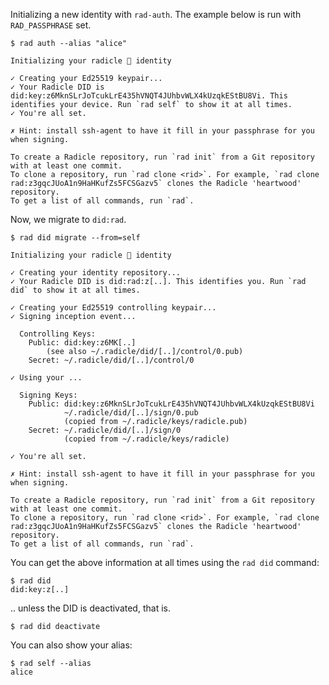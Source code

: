 Initializing a new identity with `rad-auth`.
The example below is run with `RAD_PASSPHRASE` set.

```
$ rad auth --alias "alice"

Initializing your radicle 👾 identity

✓ Creating your Ed25519 keypair...
✓ Your Radicle DID is did:key:z6MknSLrJoTcukLrE435hVNQT4JUhbvWLX4kUzqkEStBU8Vi. This identifies your device. Run `rad self` to show it at all times.
✓ You're all set.

✗ Hint: install ssh-agent to have it fill in your passphrase for you when signing.

To create a Radicle repository, run `rad init` from a Git repository with at least one commit.
To clone a repository, run `rad clone <rid>`. For example, `rad clone rad:z3gqcJUoA1n9HaHKufZs5FCSGazv5` clones the Radicle 'heartwood' repository.
To get a list of all commands, run `rad`.
```

Now, we migrate to `did:rad`.

```
$ rad did migrate --from=self

Initializing your radicle 👾 identity

✓ Creating your identity repository...
✓ Your Radicle DID is did:rad:z[..]. This identifies you. Run `rad did` to show it at all times.

✓ Creating your Ed25519 controlling keypair...
✓ Signing inception event...

  Controlling Keys:
    Public: did:key:z6MK[..]
   	    (see also ~/.radicle/did/[..]/control/0.pub)
    Secret: ~/.radicle/did/[..]/control/0

✓ Using your ...

  Signing Keys:
    Public: did:key:z6MknSLrJoTcukLrE435hVNQT4JUhbvWLX4kUzqkEStBU8Vi
            ~/.radicle/did/[..]/sign/0.pub
            (copied from ~/.radicle/keys/radicle.pub)
    Secret: ~/.radicle/did/[..]/sign/0
            (copied from ~/.radicle/keys/radicle)

✓ You're all set.

✗ Hint: install ssh-agent to have it fill in your passphrase for you when signing.

To create a Radicle repository, run `rad init` from a Git repository with at least one commit.
To clone a repository, run `rad clone <rid>`. For example, `rad clone rad:z3gqcJUoA1n9HaHKufZs5FCSGazv5` clones the Radicle 'heartwood' repository.
To get a list of all commands, run `rad`.
```

You can get the above information at all times using the `rad did` command:

```
$ rad did
did:key:z[..]
```

.. unless the DID is deactivated, that is.

```
$ rad did deactivate

```

You can also show your alias:

```
$ rad self --alias
alice
```
